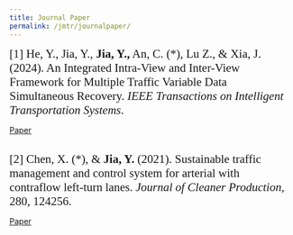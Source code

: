 ```yaml
---
title: Journal Paper
permalink: /jmtr/journalpaper/
---
```


<style>
.intro{
font-family:times;
font-size:21px;
}
</style>

<div class="intro">
[1] He, Y., Jia, Y., <b>Jia, Y.,</b> An, C. (*), Lu Z., & Xia, J. (2024). An Integrated Intra-View and Inter-View Framework for Multiple Traffic Variable Data Simultaneous Recovery. <i>IEEE Transactions on Intelligent Transportation Systems</i>.
</div>

<a href="https://ieeexplore.ieee.org/document/10566862" class="btn btn-primary active" aria-pressed="true">Paper</a>

<br>

<div class="intro">
[2] Chen, X. (*), & <b>Jia, Y.</b> (2021). Sustainable traffic management and control system for arterial with contraflow left-turn lanes. <i>Journal of Cleaner Production</i>, 280, 124256.
</div>

<a href="https://www.sciencedirect.com/science/article/pii/S0959652620343018" class="btn btn-primary active" aria-pressed="true">Paper</a>

<br>